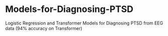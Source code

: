 # Models-for-Diagnosing-PTSD
Logistic Regression and Transformer Models for Diagnosing PTSD from EEG data (94% accuracy on Transformer)
